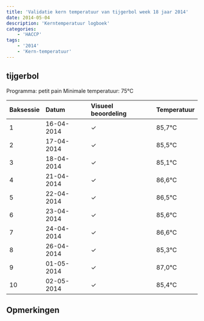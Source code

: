 ```yaml
---
title: 'Validatie kern temperatuur van tijgerbol week 18 jaar 2014'
date: 2014-05-04
description: 'Kerntemperatuur logboek'
categories:
    - 'HACCP'
tags:
    - '2014'
    - 'Kern-temperatuur'
---
```


## tijgerbol

Programma: petit pain
Minimale temperatuur: 75°C

| Baksessie | Datum | Visueel beoordeling | Temperatuur |
|:---|:---|:---|:---|
| 1 | 16-04-2014 | &check; | 85,7°C |
| 2 | 17-04-2014 | &check; | 85,5°C |
| 3 | 18-04-2014 | &check; | 85,1°C |
| 4 | 21-04-2014 | &check; | 86,6°C |
| 5 | 22-04-2014 | &check; | 86,5°C |
| 6 | 23-04-2014 | &check; | 85,6°C |
| 7 | 24-04-2014 | &check; | 86,6°C |
| 8 | 26-04-2014 | &check; | 85,3°C |
| 9 | 01-05-2014 | &check; | 87,0°C |
| 10 | 02-05-2014 | &check; | 85,4°C |

## Opmerkingen


